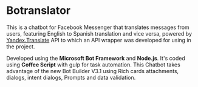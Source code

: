 # Botranslator
This is a chatbot for Facebook Messenger that translates messages from users, featuring English to Spanish translation and vice versa, powered by [Yandex.Translate](https://translate.yandex.com/) API to which an API wrapper was developed for using in the project.

Developed using the **Microsoft Bot Framework** and **Node.js**. It's coded using **Coffee Script** with gulp for task automation. This Chatbot takes advantage of the new Bot Builder V3.1 using Rich cards attachments, dialogs, intent dialogs, Prompts and data validation.

